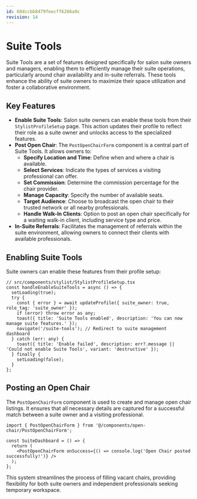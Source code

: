 ```yaml
---
id: 68dccbb8479feecff6266a9c
revision: 14
---
```


# Suite Tools

Suite Tools are a set of features designed specifically for salon suite owners and managers, enabling them to efficiently manage their suite operations, particularly around chair availability and in-suite referrals. These tools enhance the ability of suite owners to maximize their space utilization and foster a collaborative environment.

## Key Features

- **Enable Suite Tools**: Salon suite owners can enable these tools from their `StylistProfileSetup` page. This action updates their profile to reflect their role as a suite owner and unlocks access to the specialized features.
- **Post Open Chair**: The `PostOpenChairForm` component is a central part of Suite Tools. It allows owners to:
    - **Specify Location and Time**: Define when and where a chair is available.
    - **Select Services**: Indicate the types of services a visiting professional can offer.
    - **Set Commission**: Determine the commission percentage for the chair provider.
    - **Manage Capacity**: Specify the number of available seats.
    - **Target Audience**: Choose to broadcast the open chair to their trusted network or all nearby professionals.
    - **Handle Walk-In Clients**: Option to post an open chair specifically for a waiting walk-in client, including service type and price.
- **In-Suite Referrals**: Facilitates the management of referrals within the suite environment, allowing owners to connect their clients with available professionals.

## Enabling Suite Tools

Suite owners can enable these features from their profile setup:

```tsx
// src/components/stylist/StylistProfileSetup.tsx
const handleEnableSuiteTools = async () => {
  setLoading(true);
  try {
    const { error } = await updateProfile({ suite_owner: true, role_tag: 'suite_owner' });
    if (error) throw error as any;
    toast({ title: 'Suite Tools enabled', description: 'You can now manage suite features.' });
    navigate('/suite-tools'); // Redirect to suite management dashboard
  } catch (err: any) {
    toast({ title: 'Enable failed', description: err?.message || 'Could not enable Suite Tools', variant: 'destructive' });
  } finally {
    setLoading(false);
  }
};
```

## Posting an Open Chair

The `PostOpenChairForm` component is used to create and manage open chair listings. It ensures that all necessary details are captured for a successful match between a suite owner and a visiting professional.

```tsx
import { PostOpenChairForm } from '@/components/open-chair/PostOpenChairForm';

const SuiteDashboard = () => {
  return (
    <PostOpenChairForm onSuccess={() => console.log('Open Chair posted successfully!')} />
  );
};
```

This system streamlines the process of filling vacant chairs, providing flexibility for both suite owners and independent professionals seeking temporary workspace.